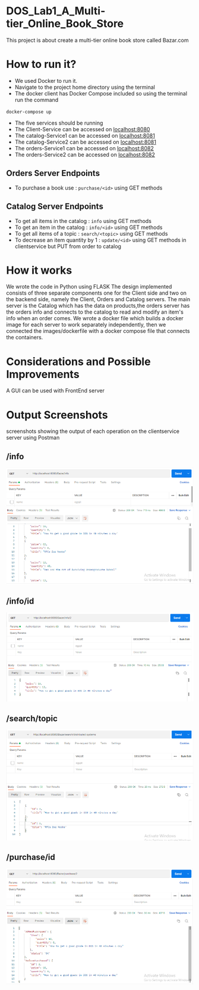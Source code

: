 # DOS_Lab1_A_Multi-tier_Online_Book_Store
This project is about create a multi-tier online book store called Bazar.com

# How to run it?
- We used Docker to run it.
- Navigate to the project home directory using the terminal
- The docker client has Docker Compose included so using the terminal run the command

`docker-compose up`
- The five services should be running
- The Client-Service can be accessed on [localhost:8080](http://localhost:8080)
- The catalog-Service1 can be accessed on [localhost:8081](http://localhost:8081)
- The catalog-Service2 can be accessed on [localhost:8081](http://localhost:8083)
- The orders-Service1 can be accessed on [localhost:8082](http://localhost:8082)
- The orders-Service2 can be accessed on [localhost:8082](http://localhost:8084)

## Orders Server Endpoints 
- To purchase a book use : `purchase/<id>` using GET methods

## Catalog Server Endpoints
- To get all items in the catalog : `info` using GET methods
- To get an item in the catalog : `info/<id>` using GET methods
- To get all items of a topic : `search/<topic>` using GET methods
- To decrease an item quantity by 1 : `update/<id>` using GET methods in clientservice but PUT from order to catalog


# How it works
We wrote the code in Python using FLASK
The design implemented consists of three separate components one for the Client side and two on the backend side,
namely the Client, Orders and Catalog servers. The main server is the Catalog which has the data on products,the orders server has the orders info and connects to the catalog to read and modify an item's info when an order comes.
We wrote a docker file which builds a docker image for each server to work separately independently, then we connected the images/dockerfile with a docker compose file that connects the containers.

# Considerations and Possible Improvements
A GUI can be used with FrontEnd server

# Output Screenshots
screenshots showing the output of each operation on the clientservice server using Postman

## /info

![image](infoall.png)

## /info/id

  ![image](info.png)

## /search/topic

  ![image](topic.png)

## /purchase/id

  ![image](purchase.png)
